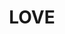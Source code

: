 ---
pid: ch555
title: LOVE
location_transcription: Court yard of City Hall
coordinates: "[-75.163604925608, 39.952418198863]"
zipcode: '19138'
gen_neighborhood: Northwest Philadelphia
neighborhood: West Oak Lane
outside_phl: 
age: '60'
age_range: 60-69
instagram: 
image_file_name: ch_555.jpg
proposal_transcription: I would like to a Loving Peace Sign
topic: Love
topic_summary: '0'
type: Image
keywords_other: love, peace
credit: Sandra L Dowling
image_labels: 
twitter: 
facebook: 
permalink: "/monuments/ch555/"
layout: item-page
---